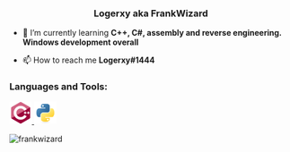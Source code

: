 <h3 align="center">Logerxy aka FrankWizard</h3>

- 🌱 I’m currently learning **C++, C#, assembly and reverse engineering. Windows development overall**

- 📫 How to reach me **Logerxy#1444**

<p align="left">
</p>

<h3 align="left">Languages and Tools:</h3>
<p align="left"> <a href="https://www.w3schools.com/cpp/" target="_blank" rel="noreferrer"> <img src="https://raw.githubusercontent.com/devicons/devicon/master/icons/cplusplus/cplusplus-original.svg" alt="cplusplus" width="40" height="40"/> </a> <a href="https://www.python.org" target="_blank" rel="noreferrer"> <img src="https://raw.githubusercontent.com/devicons/devicon/master/icons/python/python-original.svg" alt="python" width="40" height="40"/> </a> </p>

<p><img align="center" src="https://github-readme-stats.vercel.app/api/top-langs?username=frankwizard&show_icons=true&theme=dracula&locale=en&layout=compact" alt="frankwizard" /></p>
